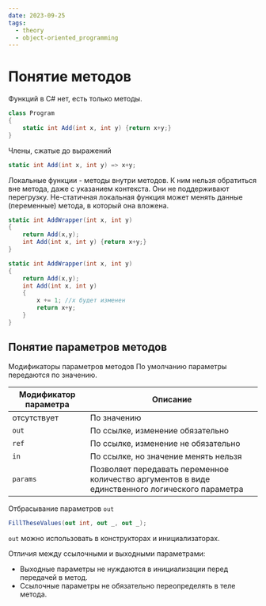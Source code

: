 ```yaml
---
date: 2023-09-25
tags:
  - theory
  - object-oriented_programming
---
```

# Понятие методов
Функций в C# нет, есть только методы.
```cs
class Program
{
	static int Add(int x, int y) {return x+y;}
}
```

Члены, сжатые до выражений
```cs
static int Add(int x, int y) => x+y;
```

Локальные функции
\- методы внутри методов. К ним нельзя обратиться вне метода, даже с указанием контекста.
Они не поддерживают перегрузку.
Не-статичная локальная функция может менять данные (переменные) метода, в который она вложена.
```cs
static int AddWrapper(int x, int y)
{
	return Add(x,y);
	int Add(int x, int y) {return x+y;}
}
```

```cs
static int AddWrapper(int x, int y)
{
	return Add(x,y);
	int Add(int x, int y)
	{
		x += 1; //x будет изменен
		return x+y;
	}
}
```

## Понятие параметров методов
Модификаторы параметров методов
По умолчанию параметры передаются по значению.

| Модификатор параметра | Описание                             |
| --------------------- | ------------------------------------ |
| отсутствует           | По значению                          |
| `out`                   | По ссылке, изменение обязательно     |
| `ref`                   | По ссылке, изменение не обязательно  |
| `in`                    | По ссылке, но значение менять нельзя |
| `params`                | Позволяет передавать переменное количество аргументов в виде единственного логического параметра                                     |

Отбрасывание параметров `out`
```cs
FillTheseValues(out int, out _, out _);
```

`out` можно использовать в конструкторах и инициализаторах.

Отличия между ссылочными и выходными параметрами:
- Выходные параметры не нуждаются в инициализации перед передачей в метод.
- Ссылочные параметры не обязательно переопределять в теле метода.

